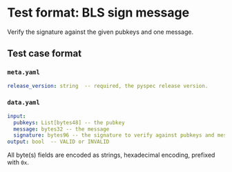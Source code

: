 # Test format: BLS sign message

Verify the signature against the given pubkeys and one message.

## Test case format

### `meta.yaml`

```yaml
release_version: string  -- required, the pyspec release version.
```

### `data.yaml`

```yaml
input:
  pubkeys: List[bytes48] -- the pubkey
  message: bytes32 -- the message
  signature: bytes96 -- the signature to verify against pubkeys and message
output: bool  -- VALID or INVALID
```

All byte(s) fields are encoded as strings, hexadecimal encoding, prefixed with `0x`.
